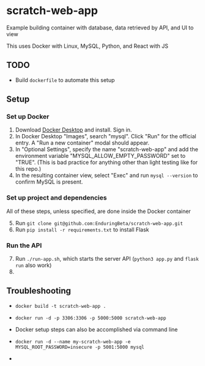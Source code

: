 # scratch-web-app

Example building container with database, data retrieved by API, and UI to view

This uses Docker with Linux, MySQL, Python, and React with JS

## TODO

* Build `dockerfile` to automate this setup

## Setup

### Set up Docker

1. Download [Docker Desktop](git@github.com:EnduringBeta/scratch-web-app.git) and install. Sign in.
2. In Docker Desktop "Images", search "mysql". Click "Run" for the official entry. A "Run a new container" modal should appear.
3. In "Optional Settings", specify the name "scratch-web-app" and add the environment variable "MYSQL_ALLOW_EMPTY_PASSWORD" set to "TRUE". (This is bad practice for anything other than light testing like for this repo.)
4. In the resulting container view, select "Exec" and run `mysql --version` to confirm MySQL is present.

### Set up project and dependencies

All of these steps, unless specified, are done inside the Docker container

5. Run `git clone git@github.com:EnduringBeta/scratch-web-app.git`
6. Run `pip install -r requirements.txt` to install Flask

### Run the API

7. Run `./run-app.sh`, which starts the server API (`python3 app.py` and `flask run` also work)
8. 

## Troubleshooting

* `docker build -t scratch-web-app .`
* `docker run -d -p 3306:3306 -p 5000:5000 scratch-web-app`

* Docker setup steps can also be accomplished via command line
* `docker run -d --name my-scratch-web-app -e MYSQL_ROOT_PASSWORD=insecure -p 5001:5000 mysql`
* 
